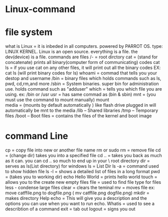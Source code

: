 # Linux-command

# file system

what is Linux = it is inbeded in all computers. powered by PARROT OS. type: LINUX KERNEL. Linux is an open source. everything is a file. the dev(device) is a file.
commands are files
/- = root dirctory
cat = (stand for concatenate) prints all binary(computer form of communicating) codes
cat ls = if you use cat on any other files, it will print out all the binary codes EX: cat ls (will print binary codes for ls)
whoami = commad that tells you your destop and username
/bin = binary files which holds commands such as ls, pwd, cd,rm,and more
/sbin =  System binaries. super bin for administration use. holds command such as "adduser"
which = tells you which file you are using. ex: /bin or /usr
usr = has same commad as (bin & sbin)
mnt = (you must use the command to mount manually) mount  
media = (mounts by default automatically ) like flash drive plugged in will automatically be mnt to the media 
/lib – Shared libraries
/tmp – Temporary files
/boot – Boot files =  contains the files of the kernel and boot image


# command Line

cp = copy file into new or another file name 
rm or sudo rm = remove file
cd = (change dir) takes you into a specified file
cd .. = takes you back as much as it can. you can cd .. so much to end up in your \ root directory
dir = serves as ls(List directory) for windows
ls = List Dir
ls -a = command used to show hidden file
ls -l = shows a detailed list of files in a long format
pwd = (takes you to working dir)
echo Hello World = prints hello world
touch = allows you to the create new empty files
file = used to find file type for files
less - condense large files
clear = clears the teminal
mv = moves file  ex: move catffile.png to dogfile.png ( mv catffile.png  dogfile.png)
mkdir = makes directory
Help echo = This will give you a description and the options you can use when you want to run echo.
Whatis = used to see a describtion of a command
 exit = tab out
 logout = signs you out
